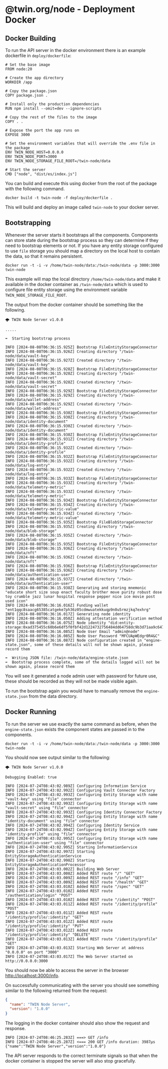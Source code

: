 # @twin.org/node - Deployment Docker

## Docker Building

To run the API server in the docker environment there is an example dockerfile in `deploy/dockerfile`:

```shell
# Set the base image
FROM node:20

# Create the app directory
WORKDIR /app

# Copy the package.json
COPY package.json .

# Install only the production dependencies
RUN npm install --omit=dev --ignore-scripts

# Copy the rest of the files to the image
COPY . .

# Expose the port the app runs on
EXPOSE 3000

# Set the environment variables that will override the .env file in the package
ENV TWIN_NODE_HOST=0.0.0.0
ENV TWIN_NODE_PORT=3000
ENV TWIN_NODE_STORAGE_FILE_ROOT=/twin-node/data

# Start the server
CMD ["node", "dist/es/index.js"]
```

You can build and execute this using docker from the root of the package with the following command.

```shell
docker build -t twin-node -f deploy/dockerfile .
```

This will build and deploy an image called `twin-node` to your docker server.

## Bootstrapping

Whenever the server starts it bootstraps all the components. Components can store state during the bootstrap process so they can determine if they need to bootstrap elements or not. If you have any entity storage configured to use `file` storage you should map a directory on the local host to contain the data, so that it remains persistent.

```shell
docker run -t -i -v /home/twin-node/data:/twin-node/data -p 3000:3000 twin-node
```

This example will map the local directory `/home/twin-node/data` and make it available in the docker container as `/twin-node/data` which is used to configure file entity storage using the environment variable `TWIN_NODE_STORAGE_FILE_ROOT`.

The output from the docker container should be something like the following.

```shell
🌩️ TWIN Node Server v1.0.0

.....

➡️  Starting bootstrap process

INFO [2024-08-08T06:36:15.925Z] Bootstrap FileEntityStorageConnector
INFO [2024-08-08T06:36:15.926Z] Creating directory "/twin-node/data/vault-key"
INFO [2024-08-08T06:36:15.927Z] Created directory "/twin-node/data/vault-key"
INFO [2024-08-08T06:36:15.928Z] Bootstrap FileEntityStorageConnector
INFO [2024-08-08T06:36:15.928Z] Creating directory "/twin-node/data/vault-secret"
INFO [2024-08-08T06:36:15.928Z] Created directory "/twin-node/data/vault-secret"
INFO [2024-08-08T06:36:15.929Z] Bootstrap FileEntityStorageConnector
INFO [2024-08-08T06:36:15.929Z] Creating directory "/twin-node/data/wallet-address"
INFO [2024-08-08T06:36:15.929Z] Created directory "/twin-node/data/wallet-address"
INFO [2024-08-08T06:36:15.930Z] Bootstrap FileEntityStorageConnector
INFO [2024-08-08T06:36:15.930Z] Creating directory "/twin-node/data/identity-document"
INFO [2024-08-08T06:36:15.930Z] Created directory "/twin-node/data/identity-document"
INFO [2024-08-08T06:36:15.930Z] Bootstrap FileEntityStorageConnector
INFO [2024-08-08T06:36:15.931Z] Creating directory "/twin-node/data/identity-profile"
INFO [2024-08-08T06:36:15.932Z] Created directory "/twin-node/data/identity-profile"
INFO [2024-08-08T06:36:15.932Z] Bootstrap FileEntityStorageConnector
INFO [2024-08-08T06:36:15.932Z] Creating directory "/twin-node/data/log-entry"
INFO [2024-08-08T06:36:15.932Z] Created directory "/twin-node/data/log-entry"
INFO [2024-08-08T06:36:15.933Z] Bootstrap FileEntityStorageConnector
INFO [2024-08-08T06:36:15.933Z] Creating directory "/twin-node/data/telemetry-metric"
INFO [2024-08-08T06:36:15.933Z] Created directory "/twin-node/data/telemetry-metric"
INFO [2024-08-08T06:36:15.934Z] Bootstrap FileEntityStorageConnector
INFO [2024-08-08T06:36:15.934Z] Creating directory "/twin-node/data/telemetry-metric-value"
INFO [2024-08-08T06:36:15.934Z] Created directory "/twin-node/data/telemetry-metric-value"
INFO [2024-08-08T06:36:15.935Z] Bootstrap FileBlobStorageConnector
INFO [2024-08-08T06:36:15.935Z] Creating directory "/twin-node/data/blob-storage"
INFO [2024-08-08T06:36:15.935Z] Created directory "/twin-node/data/blob-storage"
INFO [2024-08-08T06:36:15.935Z] Bootstrap FileEntityStorageConnector
INFO [2024-08-08T06:36:15.936Z] Creating directory "/twin-node/data/nft"
INFO [2024-08-08T06:36:15.936Z] Created directory "/twin-node/data/nft"
INFO [2024-08-08T06:36:15.936Z] Bootstrap FileEntityStorageConnector
INFO [2024-08-08T06:36:15.936Z] Creating directory "/twin-node/data/authentication-user"
INFO [2024-08-08T06:36:15.937Z] Created directory "/twin-node/data/authentication-user"
INFO [2024-08-08T06:36:15.938Z] Generating and storing mnemonic "educate short size soup enact faculty brother move purity robust dose toy crumble jazz lunar hospital response pepper nice ice movie post used icon"
INFO [2024-08-08T06:36:16.016Z] Funding wallet "ent1qqc8saacg65385catgeke7ph36z05cdmwuatekkuqp9n0u5rmzjkq7exhrg"
INFO [2024-08-08T06:36:16.017Z] Generating node identity
INFO [2024-08-08T06:36:16.050Z] Adding attestation verification method
INFO [2024-08-08T06:36:16.075Z] Node identity "did:entity-storage:0xad375455c60b6e6df5f0fbf42d1224732756484dd64758dc9b3d71aa9c6478ed"
INFO [2024-08-08T06:36:16.085Z] Node User Email "admin@node"
INFO [2024-08-08T06:36:16.085Z] Node User Password "MFCUApWEdgr0R4&C"
INFO [2024-08-08T06:36:16.087Z] Node configuration created in "engine-state.json", some of these details will not be shown again, please record them

➡️  Writing JSON file: /twin-node/data/engine-state.json
➡️  Bootstrap process complete, some of the details logged will not be shown again, please record them
```

You will see it generated a node admin user with password for future use, these should be recorded as they will not be made visible again.

To run the bootstrap again you would have to manually remove the `engine-state.json` from the data directory.

## Docker Running

To run the server we use exactly the same command as before, when the `engine-state.json` exists the component states are passed in to the components.

```shell
docker run -t -i -v /home/twin-node/data:/twin-node/data -p 3000:3000 twin-node
```

You should now see output similar to the following:

```shell
🌩️ TWIN Node Server v1.0.0

Debugging Enabled: true

INFO [2024-07-24T08:43:02.989Z] Configuring Information Service
INFO [2024-07-24T08:43:02.992Z] Configuring Vault Connector Factory
INFO [2024-07-24T08:43:02.993Z] Configuring Entity Storage with name "vault-key" using "file" connector
INFO [2024-07-24T08:43:02.993Z] Configuring Entity Storage with name "vault-secret" using "file" connector
INFO [2024-07-24T08:43:02.993Z] Configuring Identity Connector Factory
INFO [2024-07-24T08:43:02.994Z] Configuring Entity Storage with name "identity-document" using "file" connector
INFO [2024-07-24T08:43:02.994Z] Configuring Identity Service
INFO [2024-07-24T08:43:02.994Z] Configuring Entity Storage with name "identity-profile" using "file" connector
INFO [2024-07-24T08:43:02.995Z] Configuring Entity Storage with name "authentication-user" using "file" connector
INFO [2024-07-24T08:43:02.995Z] Starting InformationService
INFO [2024-07-24T08:43:02.997Z] Starting EntityStorageAuthenticationService
INFO [2024-07-24T08:43:02.998Z] Starting EntityStorageAuthenticationProcessor
INFO [2024-07-24T08:43:03.002Z] Building Web Server
INFO [2024-07-24T08:43:03.008Z] Added REST route "/" "GET"
INFO [2024-07-24T08:43:03.009Z] Added REST route "/info" "GET"
INFO [2024-07-24T08:43:03.009Z] Added REST route "/health" "GET"
INFO [2024-07-24T08:43:03.010Z] Added REST route "/spec" "GET"
INFO [2024-07-24T08:43:03.010Z] Added REST route "/authentication/login" "POST"
INFO [2024-07-24T08:43:03.010Z] Added REST route "/identity" "POST"
INFO [2024-07-24T08:43:03.011Z] Added REST route "/identity/profile" "POST"
INFO [2024-07-24T08:43:03.011Z] Added REST route "/identity/profile/:identity" "GET"
INFO [2024-07-24T08:43:03.012Z] Added REST route "/identity/profile/:identity" "PUT"
INFO [2024-07-24T08:43:03.012Z] Added REST route "/identity/profile/:identity" "DELETE"
INFO [2024-07-24T08:43:03.013Z] Added REST route "/identity/profile" "GET"
INFO [2024-07-24T08:43:03.013Z] Starting Web Server at address "0.0.0.0" on port "3000"
INFO [2024-07-24T08:43:03.017Z] The Web Server started on http://0.0.0.0:3000
```

You should now be able to access the server in the browser [http://localhost:3000/info](http://localhost:3000/info).

On successfully communicating with the server you should see something similar to the following returned from the request:

```json
{
  "name": "TWIN Node Server",
  "version": "1.0.0"
}
```

The logging in the docker container should also show the request and response.

```shell
INFO [2024-07-24T08:46:25.283Z] ===> GET /info
INFO [2024-07-24T08:46:25.287Z] <=== 200 GET /info duration: 3987µs {"name":"TWIN Node Server","version":"1.0.0"}
```

The API server responds to the correct terminate signals so that when the docker container is stopped the server will also stop gracefully.
